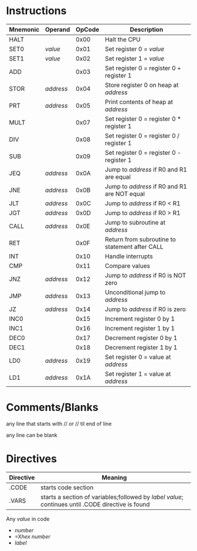 # Instructions
Mnemonic | Operand | OpCode | Description
-------- | ------- | ------ | -----------
HALT||0x00|Halt the CPU
SET0|*value*|0x01|Set register 0 = *value*
SET1|*value*|0x02|Set register 1 = *value*
ADD||0x03|Set register 0 = register 0 + register 1
STOR|*address*|0x04|Store register 0 on heap at *address*
PRT|*address*|0x05|Print contents of heap at *address*
MULT||0x07|Set register 0 = register 0 * register 1
DIV|| 0x08|Set register 0 = register 0 / register 1
SUB||0x09|Set register 0 = register 0 - register 1
JEQ|*address*|0x0A|Jump to *address* if R0 and R1 are equal
JNE|*address*|0x0B|Jump to *address* if R0 and R1 are NOT equal
JLT|*address*|0x0C|Jump to *address* if R0 < R1
JGT|*address*|0x0D|Jump to *address* if R0 > R1
CALL|*address*|0x0E|Jump to subroutine at *address*
RET||0x0F|Return from subroutine to statement after CALL
INT||0x10|Handle interrupts
CMP||0x11|Compare values
JNZ|*address*|0x12|Jump to *address* if R0 is NOT zero
JMP|*address*|0x13|Unconditional jump to *address*
JZ|*address*|0x14|Jump to *address* if R0 is zero
INC0||0x15|Increment register 0 by 1
INC1||0x16|Increment register 1 by 1
DEC0||0x17|Decrement register 0 by 1
DEC1||0x18|Decrement register 1 by 1
LD0|*address*|0x19|Set register 0 = value at *address*
LD1|*address*|0x1A|Set register 1 = value at *address*

# Comments/Blanks
any line that starts with //
or // til end of line

any line can be blank

# Directives
Directive | Meaning
--------- | -------
.CODE|starts code section
.VARS|starts a section of variables;followed by *label* *value*; continues until .CODE directive is found

Any *value* in code
* *number* 
* =X*hex number* 
* *label*
